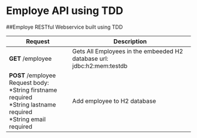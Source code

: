 # Employe API using TDD

##Employe RESTful Webservice built using TDD


Request | Description
------------ | -------------
**GET** /employee  | Gets All Employees in the embeeded H2 database url: <br> jdbc:h2:mem:testdb
**POST** /employee <br> Request body: <br> *String firstname required <br> *String lastname required <br> *String email required | Add employee to H2 database

